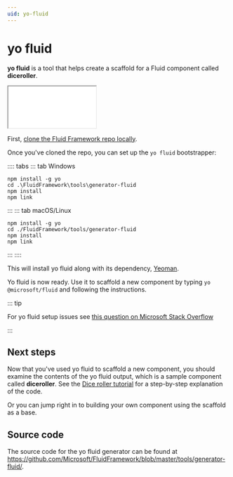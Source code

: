 ```yaml
---
uid: yo-fluid
---
```


# yo fluid

**yo fluid** is a tool that helps create a scaffold for a Fluid component called **diceroller**.

<style>
  iframe#diceroller {
    height: 95px;
    width: 200px;
  }
</style>

<iframe id="diceroller" src="/fluid/diceroller.html"></iframe>


First, [clone the Fluid Framework repo locally](https://github.com/microsoft/FluidFramework).

Once you've cloned the repo, you can set up the `yo fluid` bootstrapper:

:::: tabs
::: tab Windows

```
npm install -g yo
cd .\FluidFramework\tools\generator-fluid
npm install
npm link
```

:::
::: tab macOS/Linux

```
npm install -g yo
cd ./FluidFramework/tools/generator-fluid
npm install
npm link
```

:::
::::


This will install yo fluid along with its dependency, [Yeoman](https://yeoman.io/).

Yo fluid is now ready. Use it to scaffold a new component by typing `yo @microsoft/fluid` and following the instructions.

::: tip

For yo fluid setup issues see [this question on Microsoft Stack
Overflow](https://stackoverflow.microsoft.com/questions/137930/npm-install-fails-with-auth-issues/137931#137931)

:::


## Next steps

Now that you've used yo fluid to scaffold a new component, you should examine the contents of the yo fluid output, which
is a sample component called **diceroller**. See the [Dice roller tutorial](../examples/dice-roller.md) for a
step-by-step explanation of the code.

Or you can jump right in to building your own component using the scaffold as a base.

## Source code

The source code for the yo fluid generator can be found at
<https://github.com/Microsoft/FluidFramework/blob/master/tools/generator-fluid/>.
